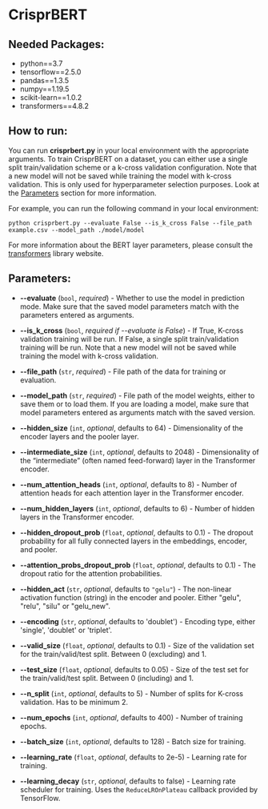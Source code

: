 # CrisprBERT

## Needed Packages:

- python==3.7
- tensorflow==2.5.0
- pandas==1.3.5
- numpy==1.19.5
- scikit-learn==1.0.2
- transformers==4.8.2

## How to run:

You can run **crisprbert.py** in your local environment with the appropriate arguments. To train CrisprBERT on a
dataset, you can either use a single split train/validation scheme or a k-cross validation configuration. Note that a new
model will not be saved while training the model with k-cross validation. This is only used for hyperparameter selection
purposes.
Look at the [Parameters](##Parameters) section for more information.

For example, you can run the following command in your local environment:

```
python crisprbert.py --evaluate False --is_k_cross False --file_path example.csv --model_path ./model/model 
```

For more information about the BERT layer parameters, please consult
the [transformers](https://huggingface.co/docs/transformers/model_doc/bert) library website.

## Parameters:

- **--evaluate** (`bool`, *required*) - Whether to use the model in prediction mode. Make sure that the saved model
  parameters match with the parameters entered as arguments.

- **--is_k_cross** (`bool`, *required if --evaluate is False*) - If True, K-cross validation training will be run. If
  False, a single split train/validation training will be run. Note that a new
model will not be saved while training the model with k-cross validation.

[//]: # (- **--training** &#40;`bool`, *required*&#41; - Used in BERT configuration. Whether to use the model in training mode. Some)
[//]: # (  modules like dropout modules have different behaviors between training and evaluation.)

- **--file_path** (`str`, *required*) - File path of the data for training or evaluation.

- **--model_path** (`str`, *required*) - File path of the model weights, either to save them or to load them. If you are
  loading a model, make sure that model parameters entered as arguments match with the saved version.

- **--hidden_size** (`int`, *optional*, defaults to 64) - Dimensionality of the encoder layers and the pooler layer.

- **--intermediate_size** (`int`, *optional*, defaults to 2048) - Dimensionality of the “intermediate” (often named
  feed-forward) layer in the Transformer encoder.

- **--num_attention_heads** (`int`, *optional*, defaults to 8) - Number of attention heads for each attention layer in
  the Transformer encoder.

- **--num_hidden_layers** (`int`, *optional*, defaults to 6) - Number of hidden layers in the Transformer encoder.

- **--hidden_dropout_prob** (`float`, *optional*, defaults to 0.1) - The dropout probability for all fully connected
  layers in the embeddings, encoder, and pooler.

- **--attention_probs_dropout_prob** (`float`, *optional*, defaults to 0.1) - The dropout ratio for the attention
  probabilities.

- **--hidden_act** (`str`, *optional*, defaults to `"gelu"`) - The non-linear activation function (string) in the
  encoder and pooler. Either "gelu", "relu", "silu" or "gelu_new".

- **--encoding** (`str`, *optional*, defaults to 'doublet') - Encoding type, either 'single', 'doublet' or 'triplet'.

- **--valid_size** (`float`, *optional*, defaults to 0.1) - Size of the validation set for the train/valid/test split.
  Between 0 (excluding) and 1.

- **--test_size** (`float`, *optional*, defaults to 0.05) - Size of the test set for the train/valid/test split. Between
  0 (including) and 1.

- **--n_split** (`int`, *optional*, defaults to 5) - Number of splits for K-cross validation. Has to be minimum 2.

- **--num_epochs** (`int`, *optional*, defaults to 400) - Number of training epochs.

- **--batch_size** (`int`, *optional*, defaults to 128) - Batch size for training.

- **--learning_rate** (`float`, *optional*, defaults to 2e-5) - Learning rate for training.

- **--learning_decay** (`str`, *optional*, defaults to false) - Learning rate scheduler for training. Uses
  the `ReduceLROnPlateau` callback provided by TensorFlow. 
